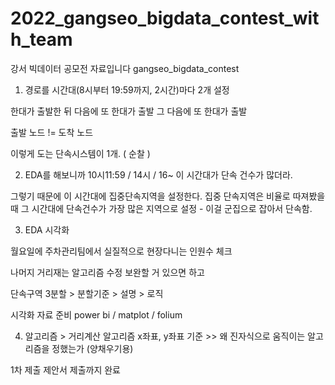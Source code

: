 # 2022_gangseo_bigdata_contest_with_team
강서 빅데이터 공모전 자료입니다
gangseo_bigdata_contest

1. 경로를 시간대(8시부터 19:59까지, 2시간)마다 2개 설정

  한대가 출발한 뒤 다음에 또 한대가 출발 그 다음에 또 한대가 출발

  출발 노드 != 도착 노드

  이렇게 도는 단속시스템이 1개. ( 순찰 )
  
2. EDA를 해보니까 10시11:59 / 14시 / 16~ 이 시간대가 단속 건수가 많더라.

  그렇기 때문에 이 시간대에 집중단속지역을 설정한다. 집중 단속지역은 비율로 따져봤을 때 그 시간대에 단속건수가 가장 많은 지역으로 설정 - 이걸 군집으로 잡아서 단속함.

3. EDA 시각화

  월요일에 주차관리팀에서 실질적으로 현장다니는 인원수 체크

  나머지 거리재는 알고리즘 수정 보완할 거 있으면 하고

  단속구역 3분할 > 분할기준 > 설명 > 로직

  시각화 자료 준비 power bi / matplot / folium

4.  알고리즘 > 거리계산 알고리즘 x좌표, y좌표 기준 >> 왜 진자식으로 움직이는 알고리즘을 정했는가 (양채우기용)

1차 제출 제안서 제출까지 완료
